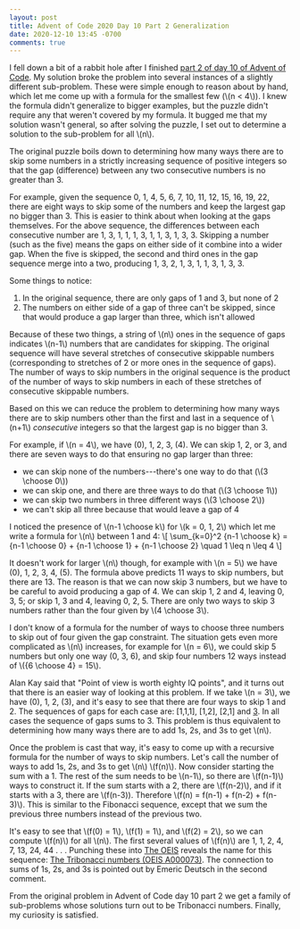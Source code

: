 ```yaml
---
layout: post
title: Advent of Code 2020 Day 10 Part 2 Generalization
date: 2020-12-10 13:45 -0700
comments: true
---
```


I fell down a bit of a rabbit hole after I finished
[part 2 of day 10 of Advent of Code][1].
My solution broke the problem into several instances
of a slightly different sub-problem.
These were simple enough to reason about by hand,
which let me come up with a formula for the smallest few
(\\(n < 4\\)).
I knew the formula didn't generalize to bigger examples,
but the puzzle didn't require any that weren't covered by my formula.
It bugged me that my solution wasn't general,
so after solving the puzzle,
I set out to determine a solution to the sub-problem for all \\(n\\).

[1]: https://adventofcode.com/2020/day/10#part2

The original puzzle boils down to determining how many ways there are
to skip some numbers in a strictly increasing sequence of positive integers
so that the gap (difference) between any two consecutive numbers
is no greater than 3.

For example, given the sequence 0, 1, 4, 5, 6, 7, 10, 11, 12, 15, 16, 19, 22,
there are eight ways to skip some of the numbers
and keep the largest gap no bigger than 3.
This is easier to think about when looking at the gaps themselves.
For the above sequence, the differences between each consecutive number
are 1, 3, 1, 1, 1, 3, 1, 1, 3, 1, 3, 3.
Skipping a number (such as the five) means the gaps on either side of it
combine into a wider gap.
When the five is skipped, the second and third ones in the gap sequence
merge into a two, producing 1, 3, 2, 1, 3, 1, 1, 3, 1, 3, 3.

Some things to notice:
1. In the original sequence, there are only gaps of 1 and 3, but none of 2
2. The numbers on either side of a gap of three can't be skipped,
since that would produce a gap larger than three, which isn't allowed

Because of these two things, a string of \\(n\\) ones in the sequence of gaps
indicates \\(n-1\\) numbers that are candidates for skipping.
The original sequence will have several stretches
of consecutive skippable numbers
(corresponding to stretches of 2 or more ones in the sequence of gaps).
The number of ways to skip numbers in the original sequence
is the product of the number of ways to skip numbers
in each of these stretches of consecutive skippable numbers.

Based on this we can reduce the problem
to determining how many ways there are to skip numbers other than the first and last
in a sequence of \\(n+1\\) _consecutive_ integers
so that the largest gap is no bigger than 3.

For example, if \\(n = 4\\), we have (0), 1, 2, 3, (4).
We can skip 1, 2, or 3, and there are seven ways to do that ensuring no gap larger than three:
- we can skip none of the numbers---there's one way to do that (\\(3 \choose 0\\))
- we can skip one, and there are three ways to do that (\\(3 \choose 1\\))
- we can skip two numbers in three different ways (\\(3 \choose 2\\))
- we can't skip all three because that would leave a gap of 4

I noticed the presence of \\(n-1 \choose k\\) for \\(k = 0, 1, 2\\)
which let me write a formula for \\(n\\) between 1 and 4:
\\[
    \sum_{k=0}^2 {n-1 \choose k}
    = {n-1 \choose 0} + {n-1 \choose 1} + {n-1 \choose 2}
    \quad 1 \leq n \leq 4
\\]

It doesn't work for larger \\(n\\) though,
for example with \\(n = 5\\) we have (0), 1, 2, 3, 4, (5).
The formula above predicts 11 ways to skip numbers, but there are 13.
The reason is that we can now skip 3 numbers,
but we have to be careful to avoid producing a gap of 4.
We can skip 1, 2 and 4, leaving 0, 3, 5; or skip 1, 3 and 4, leaving 0, 2, 5.
There are only two ways to skip 3 numbers
rather than the four given by \\(4 \choose 3\\).

I don't know of a formula for the number of ways
to choose three numbers to skip out of four given the gap constraint.
The situation gets even more complicated as \\(n\\) increases,
for example for \\(n = 6\\), we could skip 5 numbers but only one way (0, 3, 6),
and skip four numbers 12 ways instead of \\({6 \choose 4} = 15\\).

Alan Kay said that "Point of view is worth eighty IQ points",
and it turns out that there is an easier way of looking at this problem.
If we take \\(n = 3\\), we have (0), 1, 2, (3),
and it's easy to see that there are four ways to skip 1 and 2.
The sequences of gaps for each case are: [1,1,1], [1,2], [2,1] and [3].
In all cases the sequence of gaps sums to 3.
This problem is thus equivalent to determining
how many ways there are to add 1s, 2s, and 3s to get \\(n\\).

Once the problem is cast that way,
it's easy to come up with a recursive formula
for the number of ways to skip numbers.
Let's call the number of ways to add 1s, 2s, and 3s to get \\(n\\) \\(f(n)\\).
Now consider starting the sum with a 1.
The rest of the sum needs to be \\(n-1\\), so there are \\(f(n-1)\\)
ways to construct it.
If the sum starts with a 2, there are \\(f(n-2)\\),
and if it starts with a 3, there are \\(f(n-3)\).
Therefore \\(f(n) = f(n-1) + f(n-2) + f(n-3)\\).
This is similar to the Fibonacci sequence,
except that we sum the previous three numbers instead of the previous two.

It's easy to see that \\(f(0) = 1\\), \\(f(1) = 1\\), and \\(f(2) = 2\\),
so we can compute \\(f(n)\\) for all \\(n\\).
The first several values of \\(f(n)\\) are 1, 1, 2, 4, 7, 13, 24, 44 . . .
Punching these into [The OEIS][2] reveals the name for this sequence:
[The Tribonacci numbers (OEIS A000073)][3].
The connection to sums of 1s, 2s, and 3s is pointed out by Emeric Deutsch
in the second comment.

[2]: https://oeis.org/
[3]: https://oeis.org/A000073

From the original problem in Advent of Code day 10 part 2
we get a family of sub-problems
whose solutions turn out to be Tribonacci numbers.
Finally, my curiosity is satisfied.
